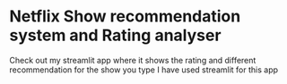 # Netflix Show recommendation system and Rating analyser

Check out my streamlit app where it shows the rating and different recommendation for the show you type I have used streamlit for this app


